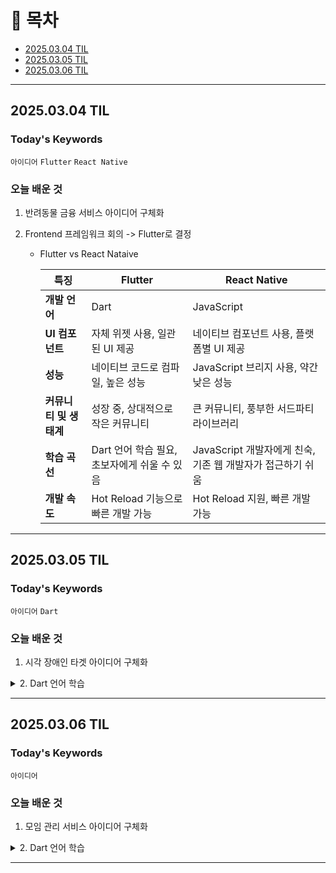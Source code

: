 # 📌 목차

- [2025.03.04 TIL](#20250304-til)
- [2025.03.05 TIL](#20250305-til)
- [2025.03.06 TIL](#20250306-til)

---

## 2025.03.04 TIL

### Today's Keywords

`아이디어` `Flutter` `React Native`

### 오늘 배운 것

1. 반려동물 금융 서비스 아이디어 구체화

2. Frontend 프레임워크 회의 -> Flutter로 결정
   
   - Flutter vs React Nataive
     
     | **특징**         | **Flutter**                  | **React Native**                       |
     | -------------- | ---------------------------- | -------------------------------------- |
     | **개발 언어**      | Dart                         | JavaScript                             |
     | **UI 컴포넌트**    | 자체 위젯 사용, 일관된 UI 제공          | 네이티브 컴포넌트 사용, 플랫폼별 UI 제공               |
     | **성능**         | 네이티브 코드로 컴파일, 높은 성능          | JavaScript 브리지 사용, 약간 낮은 성능            |
     | **커뮤니티 및 생태계** | 성장 중, 상대적으로 작은 커뮤니티          | 큰 커뮤니티, 풍부한 서드파티 라이브러리                 |
     | **학습 곡선**      | Dart 언어 학습 필요, 초보자에게 쉬울 수 있음 | JavaScript 개발자에게 친숙, 기존 웹 개발자가 접근하기 쉬움 |
     | **개발 속도**      | Hot Reload 기능으로 빠른 개발 가능     | Hot Reload 지원, 빠른 개발 가능                |

---

## 2025.03.05 TIL

### Today's Keywords

`아이디어` `Dart`

### 오늘 배운 것

1. 시각 장애인 타겟 아이디어 구체화

<details>
<summary>2. Dart 언어 학습</summary>

# Dart 언어 기본 정리

Dart는 Google에서 개발한 프로그래밍 언어로, 특히 Flutter 프레임워크에서 많이 사용됩니다. 
Dart의 주요 특징 중 하나는 Null Safety이며, 정적 타입을 지원합니다.
아래에서 Dart의 기본 개념을 정리해 보겠습니다.

## 1. 변수 선언하기
Dart에서는 `var`, `final`, `const`, `late` 키워드를 사용하여 변수를 선언할 수 있습니다.

- `var`: 타입을 자동으로 추론합니다.
- 명시적 타입을 사용할 수도 있습니다.
- `late`: 나중에 값을 할당할 변수를 선언할 때 사용합니다.

```dart
var name = "John"; // 타입 추론 (String)
int age = 30; // 명시적 타입 선언
late String address; // 나중에 값을 할당할 변수
2. 변수 타입
Dart의 주요 데이터 타입은 다음과 같습니다:

int - 정수형
double - 실수형
String - 문자열
bool - 불리언 (true 또는 false)
List - 배열 (여러 개의 요소를 저장할 때 사용)
Map - 키-값 쌍으로 이루어진 컬렉션
Set - 중복 없는 데이터 집합
dynamic - 동적 타입 (모든 타입을 가질 수 있음)
int a = 10;
double b = 5.5;
String text = "Hello Dart";
bool isActive = true;
3. Nullable vs Non-nullable
Dart는 Null Safety를 지원하며, 기본적으로 모든 변수는 non-nullable입니다.
즉, 값을 할당하지 않으면 오류가 발생합니다.
Nullable 변수는 ?를 사용하여 선언할 수 있습니다.

String? nullableName; // null이 될 수 있음
String nonNullableName = "John"; // null이 될 수 없음
4. Final vs Const
Dart에서 상수를 선언할 때 final과 const 키워드를 사용합니다.

final: 런타임에 값이 결정되는 상수 (한 번만 할당 가능)
const: 컴파일 타임에 값이 결정되는 상수 (컴파일 시점에 변하지 않는 값)
final currentTime = DateTime.now(); // 런타임 상수
const pi = 3.14; // 컴파일 타임 상수
5. Operators (연산자)
Dart에서 제공하는 주요 연산자는 다음과 같습니다.

산술 연산자: +, -, *, /, %
비교 연산자: ==, !=, >, <, >=, <=
논리 연산자: &&, ||, !
할당 연산자: =, +=, -=, *=, /=
int x = 10;
x += 5; // x = 15
bool isTrue = (x > 5) && (x < 20);
6. List (배열)
List는 여러 개의 값을 저장할 수 있는 자료구조입니다.

List<int> numbers = [1, 2, 3, 4, 5];
numbers.add(6);
numbers.remove(3);
print(numbers); // [1, 2, 4, 5, 6]
7. Map (딕셔너리)
Map은 키와 값으로 이루어진 자료구조입니다.

Map<String, int> scores = {"Alice": 90, "Bob": 85};
scores["Charlie"] = 88;
print(scores["Alice"]); // 90
8. Set (중복 없는 컬렉션)
Set은 중복을 허용하지 않는 데이터 구조입니다.

Set<int> uniqueNumbers = {1, 2, 3, 4, 5};
uniqueNumbers.add(3); // 중복된 값 추가 불가능
print(uniqueNumbers); // {1, 2, 3, 4, 5}
9. if문 (조건문)
if문을 사용하여 조건을 검사하고 특정 코드를 실행할 수 있습니다.

int age = 18;
if (age >= 18) {
  print("성인입니다.");
} else {
  print("미성년자입니다.");
}
10. Loops (반복문)
반복문을 사용하면 코드 실행을 여러 번 반복할 수 있습니다.

For Loop
for (int i = 0; i < 5; i++) {
  print("반복 횟수: \$i");
}
While Loop
int count = 0;
while (count < 3) {
  print("카운트: \$count");
  count++;
}
11. Enum (열거형)
Enum은 여러 개의 상태를 나타낼 때 유용합니다.

enum Status { pending, completed, failed }

void main() {
  Status currentStatus = Status.completed;
  print(currentStatus);
}
12. 함수 (Function)
Dart에서 함수를 선언하는 방법은 다음과 같습니다.

int add(int a, int b) {
  return a + b;
}

void main() {
  print(add(3, 5)); // 8
}
13. Typedef (별칭 타입 정의)
Typedef를 사용하면 특정 함수 타입에 별칭을 지정할 수 있습니다.

typedef MathOperation = int Function(int, int);

int multiply(int a, int b) => a * b;

void main() {
  MathOperation operation = multiply;
  print(operation(4, 5)); // 20
}
  
  ```dart
  typedef IntList = List;
  
  IntList numbers = [1, 2, 3, 4, 5];
  print(numbers);
  ```
  
  - 함수 타입 정의
    
    ```dart
          typedef Operation = int Function(int, int);
    
    int add(int a, int b) => a + b;
    int subtract(int a, int b) => a - b;
    
    Operation selectedOperation = add;
    print(selectedOperation(5, 3)); // Output: 8
    ```

</details>

---

## 2025.03.06 TIL

### Today's Keywords

`아이디어`

### 오늘 배운 것

1. 모임 관리 서비스 아이디어 구체화

<details>
<summary>2. Dart 언어 학습</summary>

- 클래스 정의
  
  - `class 클래스명 { ... }` 형태로 선언
  - 클래스 내부에는 변수 (속성) 및 함수 (메서드) 정의
  - 예시:
    - 변수: `name`, `members`
    - 함수: `sayHello()`, `introduce()`

- 인스턴스 생성
  
  - 클래스를 기반으로 실제 객체를 생성하는 과정
  - `클래스명 인스턴스명 = 클래스명();`
  - `new` 키워드는 선택 사항
  - 각 인스턴스는 독립적인 속성 값을 가짐

- 생성자 (Constructor)
  
  - 클래스 이름과 동일한 이름을 가진 메서드
  - 인스턴스 생성 시 초기화 담당
  - 파라미터를 사용하여 속성 값 초기화 가능
    - 위치 기반 파라미터
    - 이름 기반 파라미터 (`{String name, List<String> members}`)

- `this` 키워드
  
  - 클래스 내부에서 현재 인스턴스를 가리킴
  - 속성에 접근할 때 사용 (`this.name`)

- Named Constructor
  
  - 클래스 내에 여러 개의 생성자를 정의하는 방법
  - `클래스명.생성자명()` 형태
  - 예시: `Idol.fromList(List<String> list)`

- `final` 키워드
  
  - 변수를 한 번 초기화하면 변경할 수 없도록 지정
  - 불변성을 유지하는 데 도움

- `const` 키워드
  
  - 컴파일 시점에 값이 결정되는 상수
  - `const` 생성자를 사용하여 불변 인스턴스 생성 가능

- Getter와 Setter
  
  - Getter: 속성 값을 가져오는 메서드 (`get firstName`)
  - Setter: 속성 값을 설정하는 메서드 (`set firstName(String name)`)
  - 속성 값에 접근하고 수정하는 방식을 제어

- Private 변수
  
  - 클래스 외부에서 접근할 수 없는 변수
  - 이름 앞에 `_`를 붙여서 선언 (`String _name`)
  - 캡슐화를 통해 데이터 은닉

- 상속 (Inheritance)
  
  - 기존 클래스의 속성과 메서드를 물려받아 새로운 클래스를 정의하는 기능
  - `extends` 키워드 사용 (`class SubClass extends SuperClass`)
  - 코드 재사용성 및 계층 구조 생성에 유용

- Override
  
  - 상위 클래스의 메서드를 하위 클래스에서 재정의하는 기능
  - `@override` 어노테이션 사용 (선택적)
  - 다형성 구현에 중요

- Static
  
  - 클래스 레벨의 속성 및 메서드를 정의하는 키워드
  - 인스턴스 생성 없이 클래스 이름으로 직접 접근 가능
  - `static` 키워드 사용 (`static int count = 0;`)

- Generic
  
  - 클래스 또는 메서드를 정의할 때 타입 매개변수를 사용하여 다양한 타입에 대해 동작하도록 하는 기능
  - `<T>` 와 같은 타입 매개변수 사용 (`class Data<T> { T value; }`)
  - 타입 안정성 및 코드 재사용성 향상

- Interface
  
  - 클래스가 구현해야 하는 메서드 시그니처를 정의하는 추상 타입
  - `implements` 키워드 사용 (`class MyClass implements MyInterface`)
  - 다형성 및 느슨한 결합(Loose Coupling)을 지원

</details>

---
